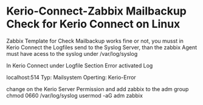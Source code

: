 # Kerio-Connect-Zabbix Mailbackup Check for Kerio Connect on Linux

Zabbix Template for Check Mailbackup works fine or not, you musst in Kerio Connect the Logfiles send to the Syslog Server, than the zabbix Agent must have acess to the syslog under /var/log/syslog 

In Kerio Connect under Logfile Section Error activated Log 

localhost:514
Typ: Mailsystem
Operting:  Kerio-Error

change on the Kerio Server Permission and add zabbix to the adm group
chmod 0660 /var/log/syslog
usermod -aG adm zabbix

